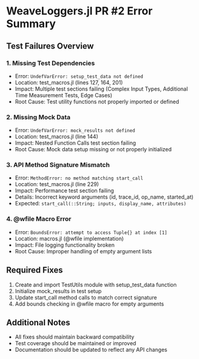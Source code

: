 # WeaveLoggers.jl PR #2 Error Summary

## Test Failures Overview

### 1. Missing Test Dependencies
- Error: `UndefVarError: setup_test_data not defined`
- Location: test_macros.jl (lines 127, 164, 201)
- Impact: Multiple test sections failing (Complex Input Types, Additional Time Measurement Tests, Edge Cases)
- Root Cause: Test utility functions not properly imported or defined

### 2. Missing Mock Data
- Error: `UndefVarError: mock_results not defined`
- Location: test_macros.jl (line 144)
- Impact: Nested Function Calls test section failing
- Root Cause: Mock data setup missing or not properly initialized

### 3. API Method Signature Mismatch
- Error: `MethodError: no method matching start_call`
- Location: test_macros.jl (line 229)
- Impact: Performance test section failing
- Details: Incorrect keyword arguments (id, trace_id, op_name, started_at)
- Expected: `start_call(::String; inputs, display_name, attributes)`

### 4. @wfile Macro Error
- Error: `BoundsError: attempt to access Tuple{} at index [1]`
- Location: macros.jl (@wfile implementation)
- Impact: File logging functionality broken
- Root Cause: Improper handling of empty argument lists

## Required Fixes

1. Create and import TestUtils module with setup_test_data function
2. Initialize mock_results in test setup
3. Update start_call method calls to match correct signature
4. Add bounds checking in @wfile macro for empty arguments

## Additional Notes
- All fixes should maintain backward compatibility
- Test coverage should be maintained or improved
- Documentation should be updated to reflect any API changes
